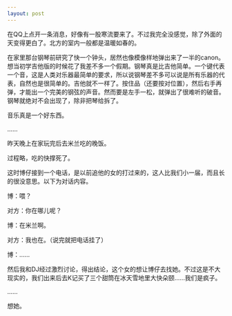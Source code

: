 ```yaml
---
layout: post
---
```

在QQ上点开一条消息，好像有一股寒流要来了。不过我完全没感觉，除了外面的天变得更白了。北方的室内一般都是温暖如春的。

在家里那台钢琴前研究了快一个钟头，居然也像模像样地弹出来了一半的canon。想当初学吉他版的时候花了我差不多一个假期。钢琴真是比吉他简单。一个键代表一个音，这是人类对乐器最简单的要求，所以说钢琴差不多可以说是所有乐器的代表，自然也是很简单的。吉他就不一样了。按住品（还要按对位置），然后右手再弹，才能出一个完美的钢弦的声音。然而要是左手一松，就弹出了很难听的破音。钢琴就绝对不会出现了，除非把琴给拆了。

音乐真是一个好东西。

……

昨天晚上在家玩完后去米兰吃的晚饭。

过程略，吃的快撑死了。

这时博仔接到一个电话，是以前追他的女的打过来的，这人比我们小一届，而且长的很没意思。以下为对话内容。

博：喂？

对方：你在哪儿呢？

博：在米兰啊。

对方：我也在。（说完就把电话挂了）

博：……

然后我和DJ经过激烈讨论，得出结论，这个女的想让博仔去找她。不过这是不大现实的，我们出来后去K记买了三个甜筒在冰天雪地里大快朵颐……我们是疯子。

……

想她。